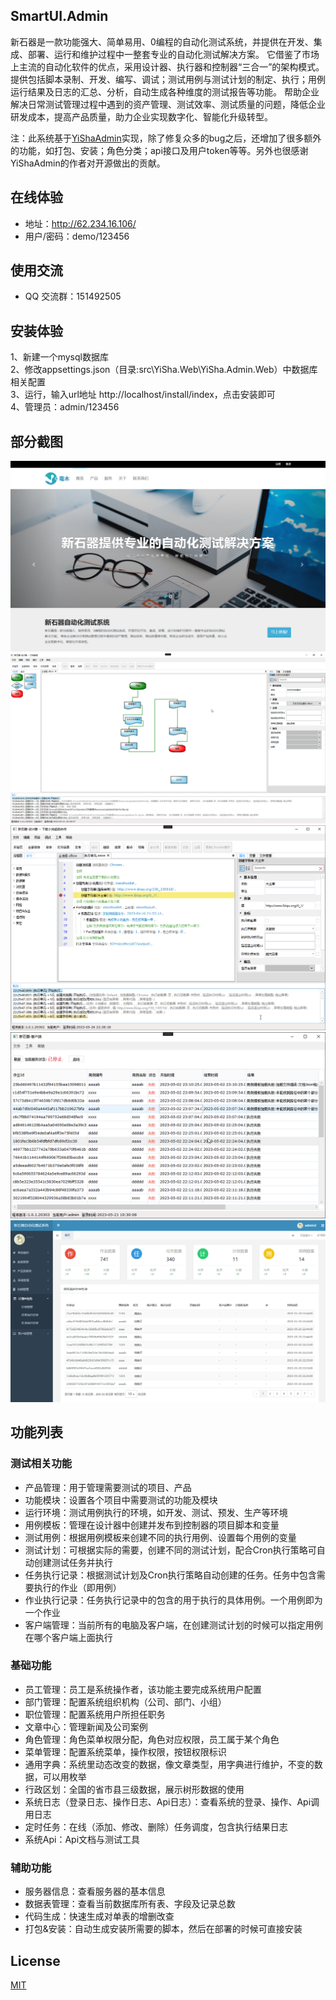 ## SmartUI.Admin
 新石器是一款功能强大、简单易用、0编程的自动化测试系统，并提供在开发、集成、部署、运行和维护过程中一整套专业的自动化测试解决方案。
它借鉴了市场上主流的自动化软件的优点，采用设计器、执行器和控制器“三合一”的架构模式。提供包括脚本录制、开发、编写、调试；测试用例与测试计划的制定、执行；用例运行结果及日志的汇总、分析，自动生成各种维度的测试报告等功能。
帮助企业解决日常测试管理过程中遇到的资产管理、测试效率、测试质量的问题，降低企业研发成本，提高产品质量，助力企业实现数字化、智能化升级转型。  

注：此系统基于[YiShaAdmin](https://github.com/liukuo362573/YiShaAdmin)实现，除了修复众多的bug之后，还增加了很多额外的功能，如打包、安装；角色分类；api接口及用户token等等。另外也很感谢YiShaAdmin的作者对开源做出的贡献。

## 在线体验
- 地址：http://62.234.16.106/  
- 用户/密码：demo/123456

## 使用交流
- QQ 交流群：151492505

## 安装体验
1、新建一个mysql数据库  
2、修改appsettings.json（目录:src\YiSha.Web\YiSha.Admin.Web）中数据库相关配置  
3、运行，输入url地址 http://localhost/install/index，点击安装即可  
4、管理员：admin/123456 

## 部分截图
![输入图片说明](screenshots/home.png)
![输入图片说明](screenshots/studio.png)
![输入图片说明](screenshots/execution.png)
![输入图片说明](screenshots/client.png)
![输入图片说明](screenshots/control.png)

## 功能列表
### 测试相关功能
- 产品管理：用于管理需要测试的项目、产品
- 功能模块：设置各个项目中需要测试的功能及模块
- 运行环境：测试用例执行的环境，如开发、测试、预发、生产等环境
- 用例模板：管理在设计器中创建并发布到控制器的项目脚本和变量
- 测试用例：根据用例模板来创建不同的执行用例、设置每个用例的变量
- 测试计划：可根据实际的需要，创建不同的测试计划，配合Cron执行策略可自动创建测试任务并执行
- 任务执行记录：根据测试计划及Cron执行策略自动创建的任务。任务中包含需要执行的作业（即用例）
- 作业执行记录：任务执行记录中的包含的用于执行的具体用例。一个用例即为一个作业
- 客户端管理：当前所有的电脑及客户端，在创建测试计划的时候可以指定用例在哪个客户端上面执行

### 基础功能
- 员工管理：员工是系统操作者，该功能主要完成系统用户配置
- 部门管理：配置系统组织机构（公司、部门、小组）
- 职位管理：配置系统用户所担任职务
- 文章中心：管理新闻及公司案例
- 角色管理：角色菜单权限分配，角色对应权限，员工属于某个角色
- 菜单管理：配置系统菜单，操作权限，按钮权限标识
- 通用字典：系统里动态改变的数据，像文章类型，用字典进行维护，不变的数据，可以用枚举
- 行政区划：全国的省市县三级数据，展示树形数据的使用
- 系统日志（登录日志、操作日志、Api日志）：查看系统的登录、操作、Api调用日志
- 定时任务：在线（添加、修改、删除）任务调度，包含执行结果日志
- 系统Api：Api文档与测试工具

### 辅助功能
- 服务器信息：查看服务器的基本信息
- 数据表管理：查看当前数据库所有表、字段及记录总数
- 代码生成：快速生成对单表的增删改查
- 打包&安装：自动生成安装所需要的脚本，然后在部署的时候可直接安装


## License
[MIT](https://github.com/lilin0415/SmartUI.Admin/blob/master/LICENSE)  
